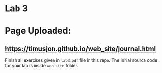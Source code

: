 # Lab 3

# Page Uploaded: 
## https://timusjon.github.io/web_site/journal.html

Finish all exercises given in `lab3.pdf` file in this repo. The initial source code for your lab is inside `web_site` folder.
